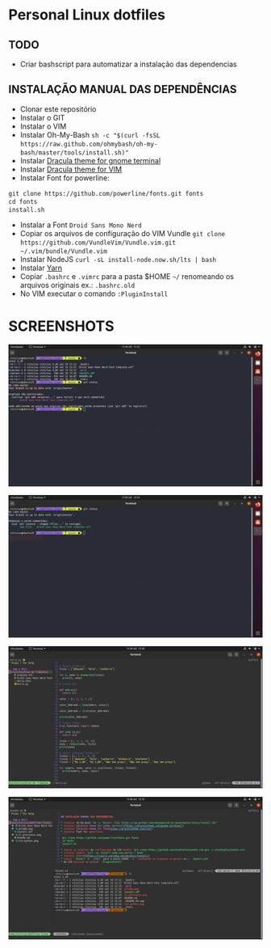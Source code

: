 # Personal Linux dotfiles

## TODO

* Criar bashscript para automatizar a instalação das dependencias

## INSTALAÇÃO MANUAL DAS DEPENDÊNCIAS

* Clonar este repositório
* Instalar o GIT
* Instalar o VIM
* Instalar Oh-My-Bash `sh -c "$(curl -fsSL https://raw.github.com/ohmybash/oh-my-bash/master/tools/install.sh)"`
* Instalar [Dracula theme for gnome terminal](https://draculatheme.com/gnome-terminal/)
* Instalar [Dracula theme for VIM](https://draculatheme.com/vim/)
* Instalar Font for powerline:
 ```
 git clone https://github.com/powerline/fonts.git fonts
 cd fonts
 install.sh
 ```
* Instalar a Font `Droid Sans Mono Nerd`
* Copiar os arquivos de configuração do VIM Vundle `git clone https://github.com/VundleVim/Vundle.vim.git ~/.vim/bundle/Vundle.vim`
* Instalar NodeJS `curl -sL install-node.now.sh/lts | bash`
* Instalar [Yarn](https://classic.yarnpkg.com/en/docs/install/)
* Copiar `.bashrc` e `.vimrc` para a pasta $HOME `~/` renomeando os arquivos originais ex.: `.bashrc.old`
* No VIM executar o comando `:PluginInstall`

# SCREENSHOTS

![](./imgs/ll-gitstatus.png)

![](./imgs/gitadd.png)

![](./imgs/vim-python-nerdtree.png)

![](./imgs/vim-readme-nerdtree.png)
